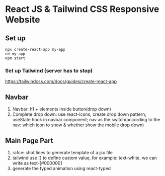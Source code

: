 # React JS & Tailwind CSS Responsive Website

## Set up

```
npx create-react-app my-app
cd my-app
npm start
```

### Set up Tailwind (server has to stop)

https://tailwindcss.com/docs/guides/create-react-app

## Navbar

1. Navbar: h1 + elements inside button(drop down)
2. Complete drop down: use react-icons, create drop down pattern; useState hook in navbar component; nav as the switch(according to the nav: which icon to show & whether show the mobile drop down)

## Main Page Part

1. rafce: shot lines to generate template of a jsx file
2. tailwind use [] to define custom value, for example: text-white, we can write as text-[#000000]
3. generate the typed animation using react-typed
